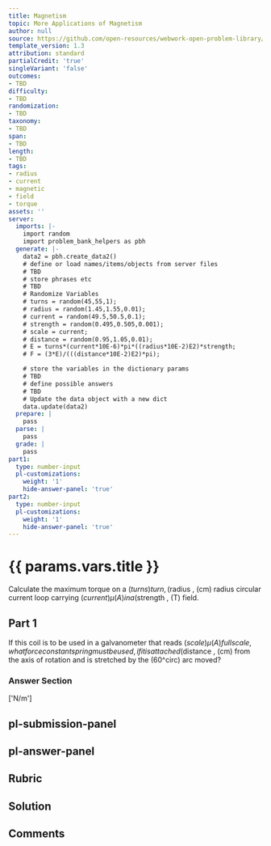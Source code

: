 ```yaml
---
title: Magnetism
topic: More Applications of Magnetism
author: null
source: https://github.com/open-resources/webwork-open-problem-library/tree/master/Contrib/BrockPhysics/College_Physics_Urone/22.Magnetism/22-11.More_Applications_of_Magnetism/NU_U17_22_11_021.pg
template_version: 1.3
attribution: standard
partialCredit: 'true'
singleVariant: 'false'
outcomes:
- TBD
difficulty:
- TBD
randomization:
- TBD
taxonomy:
- TBD
span:
- TBD
length:
- TBD
tags:
- radius
- current
- magnetic
- field
- torque
assets: ''
server:
  imports: |-
    import random
    import problem_bank_helpers as pbh
  generate: |-
    data2 = pbh.create_data2()
    # define or load names/items/objects from server files
    # TBD
    # store phrases etc
    # TBD
    # Randomize Variables
    # turns = random(45,55,1);
    # radius = random(1.45,1.55,0.01);
    # current = random(49.5,50.5,0.1);
    # strength = random(0.495,0.505,0.001);
    # scale = current;
    # distance = random(0.95,1.05,0.01);
    # E = turns*(current*10E-6)*pi*((radius*10E-2)E2)*strength;
    # F = (3*E)/(((distance*10E-2)E2)*pi);

    # store the variables in the dictionary params
    # TBD
    # define possible answers
    # TBD
    # Update the data object with a new dict
    data.update(data2)
  prepare: |
    pass
  parse: |
    pass
  grade: |
    pass
part1:
  type: number-input
  pl-customizations:
    weight: '1'
    hide-answer-panel: 'true'
part2:
  type: number-input
  pl-customizations:
    weight: '1'
    hide-answer-panel: 'true'
---
```


# {{ params.vars.title }} 


Calculate the maximum torque on a ($turns) turn, ($radius , (cm) radius circular current loop carrying ($current) μ(A) in a ($strength , (T) field.

## Part 1 
If this coil is to be used in a galvanometer that reads ($scale) μ(A) full scale, what force constant spring must be used, if it is attached ($distance , (cm) from the axis of rotation and is stretched by the (60^circ) arc moved? 


 ### Answer Section
['N/m']

## pl-submission-panel 


## pl-answer-panel 


## Rubric 


## Solution 


## Comments 


